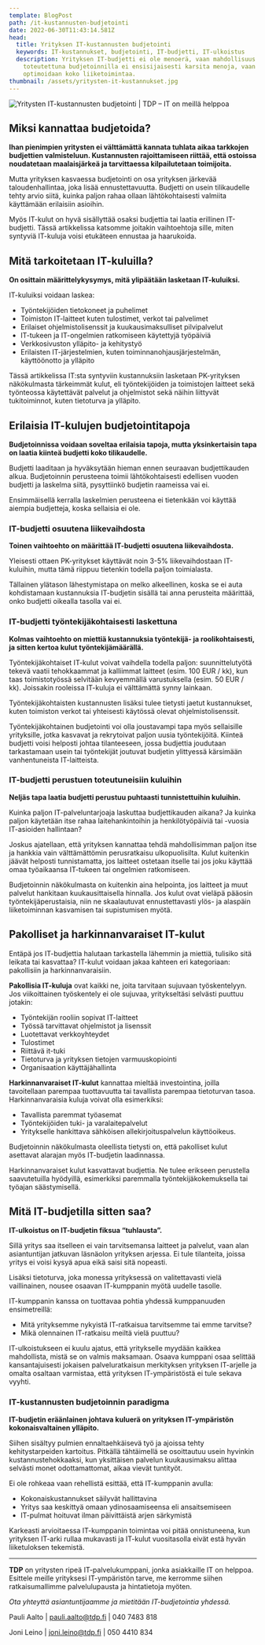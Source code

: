 ```yaml
---
template: BlogPost
path: /it-kustannusten-budjetointi
date: 2022-06-30T11:43:14.581Z
head:
  title: Yrityksen IT-kustannusten budjetointi
  keywords: IT-kustannukset, budjetointi, IT-budjetti, IT-ulkoistus
  description: Yrityksen IT-budjetti ei ole menoerä, vaan mahdollisuus. Oikein
    toteutettuna budjetoinnilla ei ensisijaisesti karsita menoja, vaan
    optimoidaan koko liiketoimintaa.
thumbnail: /assets/yritysten-it-kustannukset.jpg
---
```

![Yritysten IT-kustannusten budjetointi | TDP –  IT on meillä helppoa](/assets/yritysten-it-kustannukset.jpg)

## Miksi kannattaa budjetoida?

**Ihan pienimpien yritysten ei välttämättä kannata tuhlata aikaa tarkkojen budjettien valmisteluun. Kustannusten rajoittamiseen riittää, että ostoissa noudatetaan maalaisjärkeä ja tarvittaessa kilpailutetaan toimijoita.**

Mutta yrityksen kasvaessa budjetointi on osa yrityksen järkevää taloudenhallintaa, joka lisää ennustettavuutta. Budjetti on usein tilikaudelle tehty arvio siitä, kuinka paljon rahaa ollaan lähtökohtaisesti valmiita käyttämään erilaisiin asioihin.

Myös IT-kulut on hyvä sisällyttää osaksi budjettia tai laatia erillinen IT-budjetti. Tässä artikkelissa katsomme joitakin vaihtoehtoja sille, miten syntyviä IT-kuluja voisi etukäteen ennustaa ja haarukoida.

## Mitä tarkoitetaan IT-kuluilla?

**On osittain määrittelykysymys, mitä ylipäätään lasketaan IT-kuluiksi.** 

IT-kuluiksi voidaan laskea:

* Työntekijöiden tietokoneet ja puhelimet
* Toimiston IT-laitteet kuten tulostimet, verkot tai palvelimet
* Erilaiset ohjelmistolisenssit ja kuukausimaksulliset pilvipalvelut
* IT-tukeen ja IT-ongelmien ratkomiseen käytettyjä työpäiviä
* Verkkosivuston ylläpito- ja kehitystyö
* Erilaisten IT-järjestelmien, kuten toiminnanohjausjärjestelmän, käyttöönotto ja ylläpito

Tässä artikkelissa IT:sta syntyviin kustannuksiin lasketaan PK-yrityksen näkökulmasta tärkeimmät kulut, eli työntekijöiden ja toimistojen laitteet sekä työnteossa käytettävät palvelut ja ohjelmistot sekä näihin liittyvät tukitoiminnot, kuten tietoturva ja ylläpito. 

## Erilaisia IT-kulujen budjetointitapoja

**Budjetoinnissa voidaan soveltaa erilaisia tapoja, mutta yksinkertaisin tapa on laatia kiinteä budjetti koko tilikaudelle.** 

Budjetti laaditaan ja hyväksytään hieman ennen seuraavan budjettikauden alkua. Budjetoinnin perusteena toimii lähtökohtaisesti edellisen vuoden budjetti ja laskelma siitä, pysyttiinkö budjetin raameissa vai ei. 

Ensimmäisellä kerralla laskelmien perusteena ei tietenkään voi käyttää aiempia budjetteja, koska sellaisia ei ole. 

### IT-budjetti osuutena liikevaihdosta

**Toinen vaihtoehto on määrittää IT-budjetti osuutena liikevaihdosta.** 

Yleisesti ottaen PK-yritykset käyttävät noin 3-5% liikevaihdostaan IT-kuluihin, mutta tämä riippuu tietenkin todella paljon toimialasta.

Tällainen ylätason lähestymistapa on melko alkeellinen, koska se ei auta kohdistamaan kustannuksia IT-budjetin sisällä tai anna perusteita määrittää, onko budjetti oikealla tasolla vai ei.

### IT-budjetti työntekijäkohtaisesti laskettuna

**Kolmas vaihtoehto on miettiä kustannuksia työntekijä- ja roolikohtaisesti, ja sitten kertoa kulut työntekijämäärällä.** 

Työntekijäkohtaiset IT-kulut voivat vaihdella todella paljon: suunnittelutyötä tekevä vaatii tehokkaammat ja kalliimmat laitteet (esim. 100 EUR / kk), kun taas toimistotyössä selvitään kevyemmällä varustuksella (esim. 50 EUR / kk). Joissakin rooleissa IT-kuluja ei välttämättä synny lainkaan. 

Työntekijäkohtaisten kustannusten lisäksi tulee tietysti jaetut kustannukset, kuten toimiston verkot tai yhteisesti käytössä olevat ohjelmistolisenssit.

Työntekijäkohtainen budjetointi voi olla joustavampi tapa myös sellaisille yrityksille, jotka kasvavat ja rekrytoivat paljon uusia työntekijöitä. Kiinteä budjetti voisi helposti johtaa tilanteeseen, jossa budjettia joudutaan tarkastamaan usein tai työntekijät joutuvat budjetin ylittyessä kärsimään vanhentuneista IT-laitteista.

### IT-budjetti perustuen toteutuneisiin kuluihin

**Neljäs tapa laatia budjetti perustuu puhtaasti tunnistettuihin kuluihin.** 

Kuinka paljon IT-palveluntarjoaja laskuttaa budjettikauden aikana? Ja kuinka paljon käytetään itse rahaa laitehankintoihin ja henkilötyöpäiviä tai -vuosia IT-asioiden hallintaan?

Joskus ajatellaan, että yrityksen kannattaa tehdä mahdollisimman paljon itse ja hankkia vain välttämättömin perusratkaisu ulkopuolisilta. Kulut kuitenkin jäävät helposti tunnistamatta, jos laitteet ostetaan itselle tai jos joku käyttää omaa työaikaansa IT-tukeen tai ongelmien ratkomiseen.

Budjetoinnin näkökulmasta on kuitenkin aina helpointa, jos laitteet ja muut palvelut hankitaan kuukausittaisella hinnalla. Jos kulut ovat vieläpä pääosin työntekijäperustaisia, niin ne skaalautuvat ennustettavasti ylös- ja alaspäin liiketoiminnan kasvamisen tai supistumisen myötä.

## Pakolliset ja harkinnanvaraiset IT-kulut

Entäpä jos IT-budjettia halutaan tarkastella lähemmin ja miettiä, tulisiko sitä leikata tai kasvattaa? IT-kulut voidaan jakaa kahteen eri kategoriaan: pakollisiin ja harkinnanvaraisiin.

**Pakollisia IT-kuluja** ovat kaikki ne, joita tarvitaan sujuvaan työskentelyyn. Jos viikoittainen työskentely ei ole sujuvaa, yritykseltäsi selvästi puuttuu jotakin:

* Työntekijän rooliin sopivat IT-laitteet
* Työssä tarvittavat ohjelmistot ja lisenssit
* Luotettavat verkkoyhteydet
* Tulostimet 
* Riittävä it-tuki
* Tietoturva ja yrityksen tietojen varmuuskopiointi
* Organisaation käyttäjähallinta

**Harkinnanvaraiset IT-kulut** kannattaa mieltää investointina, joilla tavoitellaan parempaa tuottavuutta tai tavallista parempaa tietoturvan tasoa. Harkinnanvaraisia kuluja voivat olla esimerkiksi:

* Tavallista paremmat työasemat
* Työntekijöiden tuki- ja varalaitepalvelut
* Yritykselle hankittava sähköisen allekirjoituspalvelun käyttöoikeus. 

Budjetoinnin näkökulmasta oleellista tietysti on, että pakolliset kulut asettavat alarajan myös IT-budjetin laadinnassa. 

Harkinnanvaraiset kulut kasvattavat budjettia. Ne tulee erikseen perustella saavutetuilla hyödyillä, esimerkiksi paremmalla työntekijäkokemuksella tai työajan säästymisellä.

## Mitä IT-budjetilla sitten saa?

**IT-ulkoistus on IT-budjetin fiksua “tuhlausta”.** 

Sillä yritys saa itselleen ei vain tarvitsemansa laitteet ja palvelut, vaan alan asiantuntijan jatkuvan läsnäolon yrityksen arjessa. Ei tule tilanteita, joissa yritys ei voisi kysyä apua eikä saisi sitä nopeasti.

Lisäksi tietoturva, joka monessa yrityksessä on valitettavasti vielä vaillinainen, nousee osaavan IT-kumppanin myötä uudelle tasolle. 

IT-kumppanin kanssa on tuottavaa pohtia yhdessä kumppanuuden ensimetreillä:

* Mitä yrityksemme nykyistä IT-ratkaisua tarvitsemme tai emme tarvitse?
* Mikä olennainen IT-ratkaisu meiltä vielä puuttuu? 

IT-ulkoistukseen ei kuulu ajatus, että yritykselle myydään kaikkea mahdollista, mistä se on valmis maksamaan. Osaava kumppani osaa selittää kansantajuisesti jokaisen palveluratkaisun merkityksen yrityksen IT-arjelle ja omalta osaltaan varmistaa, että yrityksen IT-ympäristöstä ei tule sekava vyyhti.

### IT-kustannusten budjetoinnin paradigma

**IT-budjetin eräänlainen johtava kuluerä on yrityksen IT-ympäristön kokonaisvaltainen ylläpito.** 

Siihen sisältyy pulmien ennaltaehkäisevä työ ja ajoissa tehty kehitystarpeiden kartoitus. Pitkällä tähtäimellä se osoittautuu usein hyvinkin kustannustehokkaaksi, kun yksittäisen palvelun kuukausimaksu alittaa selvästi monet odottamattomat, aikaa vievät tuntityöt. 

Ei ole rohkeaa vaan rehellistä esittää, että IT-kumppanin avulla:

* Kokonaiskustannukset säilyvät hallittavina
* Yritys saa keskittyä omaan ydinosaamiseensa eli ansaitsemiseen
* IT-pulmat hoituvat ilman päivittäistä arjen särkymistä

Karkeasti arvioitaessa IT-kumppanin toimintaa voi pitää onnistuneena, kun yrityksen IT-arki rullaa mukavasti ja IT-kulut vuositasolla eivät estä hyvän liiketuloksen tekemistä.

- - -

**TDP** on yritysten ripeä IT-palvelukumppani, jonka asiakkaille IT on helppoa. Esittele meille yrityksesi IT-ympäristön tarve, me kerromme siihen ratkaisumallimme palvelulupausta ja hintatietoja myöten.

*Ota yhteyttä asiantuntijaamme ja mietitään IT-budjetointia yhdessä.*

Pauli Aalto | pauli.aalto@tdp.fi | 040 7483 818

Joni Leino | joni.leino@tdp.fi | 050 4410 834